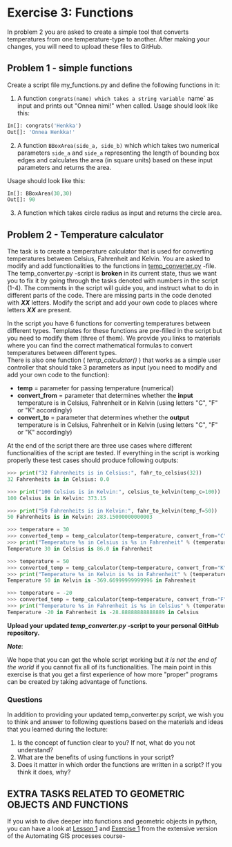# Exercise 3: Functions

In problem 2 you are asked to create a simple tool that converts temperatures from one temperature-type to another.
After making your changes, you will need to upload these files to GitHub.

## Problem 1 - simple functions

Create a script file my_functions.py and define the following functions in it:

 1. A function `congrats(name) which takes a string variable `name` as input and prints out "Onnea nimi!" when called.
 Usage should look like this:

 ```Python
 In[]: congrats('Henkka')
 Out[]: 'Onnea Henkka!'
 ```

 2. A function ``BBoxArea(side_a, side_b)`` which which takes two numerical parameters ``side_a`` and ``side_a`` representing the length of bounding box edges
 and calculates the area (in square units) based on these input parameters and returns the area.

  Usage should look like this:

 ```Python
 In[]: BBoxArea(30,30)
 Out[]: 90
 ```

 3. A function which takes circle radius as input and returns the circle area.


## Problem 2 - Temperature calculator

The task is to create a temperature calculator that is used for converting temperatures between Celsius, Fahrenheit and Kelvin.
You are asked to modify and add functionalities to the functions in [temp_converter.py](temp_converter.py) -file. The temp_converter.py -script is **broken** in its current state, 
thus we want you to fix it by going through the tasks denoted with numbers in the script (1-4). The comments in the script will guide you, and instruct what to do in different parts of the code. 
There are missing parts in the code denoted with _**XX**_ letters. Modify the script and add your own code to places where letters _**XX**_ are present.  

In the script you have 6 functions for converting temperatures between different types. Templates for these functions are pre-filled in the script but you need to modify them (three of them). 
We provide you links to materials where you can find the correct mathematical formulas to convert temperatures between different types.  
There is also one function ( _temp_calculator()_ ) that works as a simple user controller that should take 3 parameters as input (you need to modify and add your own code to the function): 

 - **temp** = parameter for passing temperature (numerical)
 - **convert\_from** = parameter that determines whether the **input** temperature is in Celsius, Fahrenheit or in Kelvin (using letters "C", "F" or "K" accordingly)
 - **convert\_to** = parameter that determines whether the **output** temperature is in Celsius, Fahrenheit or in Kelvin (using letters "C", "F" or "K" accordingly)

At the end of the script there are three use cases where different functionalities of the script are tested. If everything in the script is working properly these test cases should produce following
outputs:

  ```python
  >>> print("32 Fahrenheits is in Celsius:", fahr_to_celsius(32))
  32 Fahrenheits is in Celsius: 0.0
  
  >>> print("100 Celsius is in Kelvin:", celsius_to_kelvin(temp_c=100))
  100 Celsius is in Kelvin: 373.15
  
  >>> print("50 Fahrenheits is in Kelvin:", fahr_to_kelvin(temp_f=50))
  50 Fahrenheits is in Kelvin: 283.15000000000003
  
  >>> temperature = 30
  >>> converted_temp = temp_calculator(temp=temperature, convert_from="C", convert_to="F")
  >>> print("Temperature %s in Celsius is %s in Fahrenheit" % (temperature, converted_temp))
  Temperature 30 in Celsius is 86.0 in Fahrenheit
  
  >>> temperature = 50
  >>> converted_temp = temp_calculator(temp=temperature, convert_from="K", convert_to="F")
  >>> print("Temperature %s in Kelvin is %s in Fahrenheit" % (temperature, converted_temp))
  Temperature 50 in Kelvin is -369.66999999999996 in Fahrenheit

  >>> temperature = -20
  >>> converted_temp = temp_calculator(temp=temperature, convert_from="F", convert_to="C")
  >>> print("Temperature %s in Fahrenheit is %s in Celsius" % (temperature, converted_temp))
  Temperature -20 in Fahrenheit is -28.88888888888889 in Celsius
  ```

**Upload your updated _temp_converter.py_ -script to your personal GitHub repository.** 
  
_**Note**_:

We hope that you can get the whole script working but _it is not the end of the world_ if you cannot fix all of its functionalities. The main point in this exercise is that you get a first 
experience of how more "proper" programs can be created by taking advantage of functions.   

### Questions

In addition to providing your updated temp_converter.py script, we wish you to think and answer to following questions based on the materials and ideas that you learned during the lecture:
  
  1. Is the concept of function clear to you? If not, what do you not understand?
  2. What are the benefits of using functions in your script?
  3. Does it matter in which order the functions are written in a script? If you think it does, why?


## EXTRA TASKS RELATED TO GEOMETRIC OBJECTS AND FUNCTIONS

If you wish to dive deeper into functions and geometric objects in python, you can have a look at [Lesson 1](https://automating-gis-processes.github.io/2016/Lesson1-Geometric-Objects.html>)  and [Exercise 1](https://automating-gis-processes.github.io/2016/Exercise-1.html>) from the extensive version of the Automating GIS processes course-